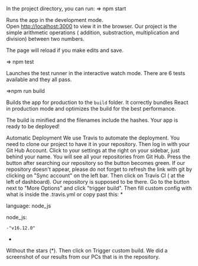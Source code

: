 

In the project directory, you can run:
=> npm start

Runs the app in the development mode.<br />
Open [http://localhost:3000](http://localhost:3000) to view it in the browser.
Our project is the simple arithmetic operations ( addition, substraction, multiplication and division) between two numbers.

The page will reload if you make edits and save.


=> npm test

Launches the test runner in the interactive watch mode.
There are 6 tests available and they all pass. 

=>npm run build

Builds the app for production to the `build` folder.
It correctly bundles React in production mode and optimizes the build for the best performance.

The build is minified and the filenames include the hashes.
Your app is ready to be deployed!


Automatic Deployment
We use Travis to automate the deployment.
You need to clone our project to have it in your repository. Then log in with your Git Hub Account.
Click to your settings at the right on your sidebar, just behind your name.
You will see all your repositories from Git Hub. Press the button after searching our repository so the button becomes green.
If our repository doesn't appear, please do not forget to refresh the link with git by clicking on "Sync account" on the left bar.
Then click on Travis CI ( at the left of dashboard). Our repository is supposed to be there.
Go to the button next to "More Options" and click "trigger build".
Then fill  custom config with what is inside the .travis.yml or copy past this:
*

language: node_js

node_js: 

    -"v16.12.0"
    
    
 *
Without the stars (*).
Then click on Trigger custom build. We did a screenshot of our results from our PCs that is in the repository.
